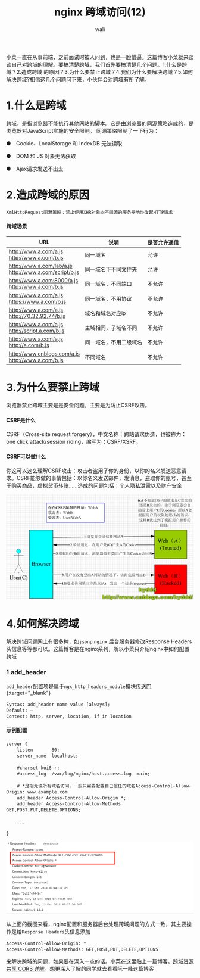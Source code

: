 ﻿---
layout: post
title: nginx 跨域访问(12)  #标题
tagline: nginx 配置跨域访问
category: nginx      #分类
author: wali    #作者
tag: nginx     #标签
ghurl:        #github url
ghurl_zip:    #github zip下载
comments: true

post_nav: ["1.什么是跨域","2.造成跨域的原因","3.为什么要禁止跨域","4.如何解决跨域"]
group_tag: nginx教程
---

小菜一直在从事前端，之前面试时被人问到，也是一脸懵逼。这篇博客小菜就来谈谈自己对跨域的理解。要搞清楚跨域，我们首先要搞清楚几个问题。1.什么是跨域？2.造成跨域
的原因？3.为什么要禁止跨域？4.我们为什么要解决跨域？5.如何解决跨域?相信这几个问题问下来，小伙伴会对跨域有所了解。

# 1.什么是跨域

跨域，是指浏览器不能执行其他网站的脚本。它是由浏览器的同源策略造成的，是浏览器对JavaScript实施的安全限制。
同源策略限制了一下行为：

●　Cookie、LocalStorage 和 IndexDB 无法读取

●　DOM 和 JS 对象无法获取

●　Ajax请求发送不出去

# 2.造成跨域的原因

	XmlHttpRequest同源策略：禁止使用XHR对象向不同源的服务器地址发起HTTP请求

#### 跨域场景
	
URL|说明|是否允许通信|
-|-|-
http://www.a.com/a.js <br> http://www.a.com/b.js|同一域名|允许|
http://www.a.com/lab/a.js <br> http://www.a.com/script/b.js|同一域名下不同文件夹|允许|
http://www.a.com:8000/a.js <br> http://www.a.com/b.js|同一域名，不同端口|不允许|
http://www.a.com/a.js <br> https://www.a.com/b.js|同一域名，不用协议|不允许|
http://www.a.com/a.js <br> http://70.32.92.74/b.js|域名和域名对应ip|不允许|
http://www.a.com/a.js <br> http://script.a.com/b.js|主域相同，子域名不同|不允许|
http://www.a.com/a.js <br> http://a.com/b.js|同一域名，不用二级域名|不允许|
http://www.cnblogs.com/a.js <br> http://www.a.com/b.js|不同域名|不允许|

# 3.为什么要禁止跨域

浏览器禁止跨域主要是是安全问题。主要是为防止CSRF攻击。

#### CSRF是什么

CSRF（Cross-site request forgery），中文名称：跨站请求伪造，也被称为：one click attack/session riding，缩写为：CSRF/XSRF。

#### CSRF可以做什么

你这可以这么理解CSRF攻击：攻击者盗用了你的身份，以你的名义发送恶意请求。CSRF能够做的事情包括：以你名义发送邮件，发消息，盗取你的账号，甚至于购买商品，虚拟货币转账......造成的问题包括：个人隐私泄露以及财产安全

![ssl](https://raw.githubusercontent.com/walidream/waliblog/gh-pages/static/image/nginx/nginx_11.png)

# 4.如何解决跨域

解决跨域问题网上有很多种，如`jsonp`,`nginx`,后台服务器修改Response Headers头信息等等都可以。这篇博客是在nginx系列，所以小菜只介绍nginx中如何配置跨域

### 1.add_header

`add_header`配置项是属于`ngx_http_headers_module`模块[传送门](http://nginx.org/en/docs/http/ngx_http_headers_module.html "http://nginx.org/en/docs/http/ngx_http_headers_module.html"){:target="_blank"}

```nginx
Syntax:	add_header name value [always];
Default: —
Context: http, server, location, if in location
```

#### 示例配置

```nginx
server {
    listen       80; 
    server_name  localhost;

    #charset koi8-r;
    #access_log  /var/log/nginx/host.access.log  main;

	# *是指允许所有域名访问，一般只需要配置自己信任的域名Access-Control-Allow-Origin: www.example.com
    add_header Access-Control-Allow-Origin *; 
    add_header Access-Control-Allow-Methods GET,POST,PUT,DELETE,OPTIONS;
	
	...
	
}
```

![ssl](https://raw.githubusercontent.com/walidream/waliblog/gh-pages/static/image/nginx/nginx_12.png)


从上面的截图来看，nginx配置和服务器后台处理跨域问题的方式一致，其主要操作是给`Response Headers`头信息添加

	Access-Control-Allow-Origin: *  
	Access-Control-Allow-Methods: GET,POST,PUT,DELETE,OPTIONS

来解决跨域的问题，如果要在深入一点的话。小菜在这里贴上一篇博客。[跨域资源共享 CORS 详解](http://www.ruanyifeng.com/blog/2016/04/cors.html "http://www.ruanyifeng.com/blog/2016/04/cors.html")。想更深入了解的同学就去看看阮一峰这篇博客


























